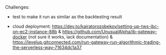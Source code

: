 


Challenges:
- test to make it run as similar as the backtesting result

- cloud deployment: https://dev.to/kairatorozobekov/setting-up-tws-ibc-on-ec2-instance-88b
& https://github.com/UnusualAlpha/ib-gateway-docker (not sure it works, lack documentation)
 & https://levelup.gitconnected.com/run-gateway-run-algorithmic-trading-the-serverless-way-71634dc1a37


